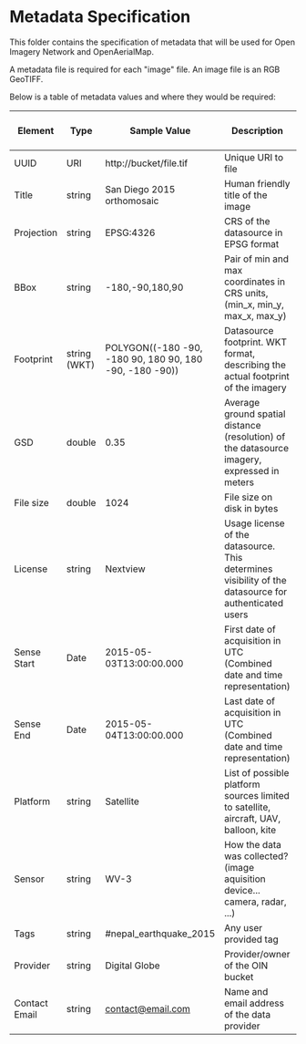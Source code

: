 # Metadata Specification

This folder contains the specification of metadata that will be used for Open Imagery Network and OpenAerialMap.

A metadata file is required for each "image" file. An image file is an RGB GeoTIFF.

Below is a table of metadata values and where they would be required:

| Element       | Type         | Sample Value                                            | Description                                                                                           | OIN      | OAM      | Apply to TMS? |
|---------------|--------------|---------------------------------------------------------|-------------------------------------------------------------------------------------------------------|----------|----------|---------------|
| UUID          | URI          | http://bucket/file.tif                                  | Unique URI to file                                                                                    | Auto     | Auto     | Yes           |
| Title         | string       | San Diego 2015 orthomosaic                              | Human friendly title of the image                                                                     | Optional | Optional | Yes           |
| Projection    | string       | EPSG:4326                                               | CRS of the datasource in EPSG format                                                                  | Yes      | Yes      | Yes           |
| BBox          | string       | -180,-90,180,90                                         | Pair of min and max coordinates in CRS units, (min_x, min_y, max_x, max_y)                            | Yes?     | Yes      | Yes           |
| Footprint     | string (WKT) | POLYGON((-180 -90, -180 90, 180 90, 180 -90, -180 -90)) | Datasource footprint. WKT format, describing the actual footprint of the imagery                      | Yes?     | Yes      | Yes           |
| GSD           | double       | 0.35                                                    | Average ground spatial distance (resolution) of the datasource imagery, expressed in meters           | Yes      | Yes      | Yes           |
| File size     | double       | 1024                                                    | File size on disk in bytes                                                                            | Yes?     | Yes      | No            |
| License       | string       | Nextview                                                | Usage license of the datasource. This determines visibility of the datasource for authenticated users | No       | Yes      | Yes           |
| Sense Start   | Date         | 2015-05-03T13:00:00.000                                 | First date of acquisition in UTC (Combined date and time representation)                              | Yes      | Yes      |               |
| Sense End     | Date         | 2015-05-04T13:00:00.000                                 | Last date of acquisition in UTC (Combined date and time representation)                               | Yes      | Yes      |               |
| Platform      | string       | Satellite                                               | List of possible platform sources limited to satellite, aircraft, UAV, balloon, kite                  | Yes      | Yes      |               |
| Sensor        | string       | WV-3                                                    | How the data was collected? (image aquisition device... camera, radar, ...)                           | Optional | Yes      |               |
| Tags          | string       | #nepal_earthquake_2015                                  | Any user provided tag                                                                                 | No       | Optional | Yes           |
| Provider      | string       | Digital Globe                                           | Provider/owner of the OIN bucket                                                                      | No       | Yes      | Yes           |
| Contact Email | string       | contact@email.com                                       | Name and email address of the data provider                                                           | Yes      | Yes      | Yes           |
